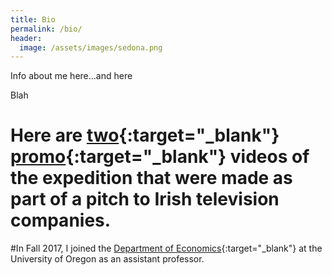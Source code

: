 ```yaml
---
title: Bio
permalink: /bio/
header:
  image: /assets/images/sedona.png
---
```


Info about me here...and here

Blah
# Here are [two](http://www.youtube.com/watch?v=BOFWtnCMnJw){:target="_blank"} [promo](http://www.youtube.com/watch?v=fL4JsEH_CJU){:target="_blank"} videos of the expedition that were made as part of a pitch to Irish television companies.

#In Fall 2017, I joined the [Department of Economics](http://economics.uoregon.edu/){:target="_blank"} at the University of Oregon as an assistant professor.



